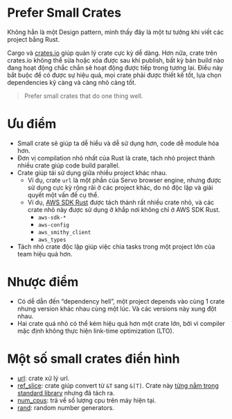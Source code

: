 # Prefer Small Crates

Không hẳn là một Design pattern, mình thấy đây là một tư tưởng khi viết các project bằng Rust.

Cargo và [crates.io](http://crates.io/) giúp quản lý crate cực kỳ dễ dàng. 
Hơn nữa, crate trên crates.io không thể sửa hoặc xóa được sau khi publish, 
bất kỳ bản build nào đang hoạt động chắc chắn sẽ hoạt động được tiếp trong tương lai. 
Điều này bắt buộc để có được sự hiệu quả, mọi crate phải được thiết kế tốt, 
lựa chọn dependencies kỹ càng và càng nhỏ càng tốt.

> Prefer small crates that do one thing well.

# Ưu điểm

- Small crate sẽ giúp ta dễ hiểu và dễ sử dụng hơn, code dễ module hóa hơn.
- Đơn vị compilation nhỏ nhất của Rust là crate, tách nhỏ project thành nhiều crate giúp code build parallel.
- Crate giúp tái sử dụng giữa nhiều project khác nhau.
    - Ví dụ, crate `url` là một phần của Servo browser engine, nhưng được sử dụng cực kỳ rộng rãi ở các project khác, do nó độc lập và giải quyết một vấn đề cụ thể.
    - Ví dụ, [AWS SDK Rust](https://awslabs.github.io/aws-sdk-rust/) được tách thành rất nhiều crate nhỏ, và các crate nhỏ này được sử dụng ở khắp nơi không chỉ ở AWS SDK Rust.
        - `aws-sdk-*`
        - `aws-config`
        - `aws_smithy_client`
        - `aws_types`
- Tách nhỏ crate độc lập giúp việc chia tasks trong một project lớn của team hiệu quả hơn.

# Nhược điểm

- Có dễ dẫn đến “dependency hell”, một project depends vào cùng 1 crate nhưng version khác nhau cùng một lúc. Và các versions này xung đột nhau.
- Hai crate quá nhỏ có thể kém hiệu quả hơn một crate lớn, bởi vì compiler mặc định không thực hiện link-time optimization (LTO).

# Một số small crates điển hình

- [url](https://crates.io/crates/url): crate xử lý url.
- [ref_slice](https://crates.io/crates/ref_slice): crate giúp convert từ `&T` sang `&[T]`. Crate này [từng nằm trong standard library](https://github.com/rust-lang/rust/issues/27774#issuecomment-150058618) nhưng đã tách ra.
- [num_cpus](https://crates.io/crates/num_cpus): trả về số lượng cpu trên máy hiện tại.
- [rand](https://crates.io/crates/rand): random number generators.
